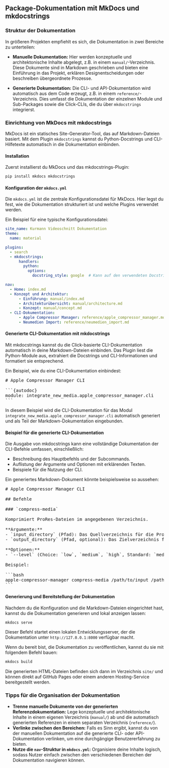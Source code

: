 ## Package-Dokumentation mit MkDocs und mkdocstrings

### Struktur der Dokumentation

In größeren Projekten empfiehlt es sich, die Dokumentation in zwei Bereiche zu unterteilen:

- **Manuelle Dokumentation:** Hier werden konzeptuelle und architektonische Inhalte abgelegt, z.B. in einem `manual/`-Verzeichnis. Diese Dokumente sind in Markdown geschrieben und bieten eine Einführung in das Projekt, erklären Designentscheidungen oder beschreiben übergeordnete Prozesse.

- **Generierte Dokumentation:** Die CLI- und API-Dokumentation wird automatisch aus dem Code erzeugt, z.B. in einem `reference/`-Verzeichnis. Dies umfasst die Dokumentation der einzelnen Module und Sub-Packages sowie die Click-CLIs, die du über `mkdocstrings` integrierst.

### Einrichtung von MkDocs mit mkdocstrings

MkDocs ist ein statisches Site-Generator-Tool, das auf Markdown-Dateien basiert. Mit dem Plugin `mkdocstrings` kannst du Python-Docstrings und CLI-Hilfetexte automatisch in die Dokumentation einbinden.

#### Installation

Zuerst installierst du MkDocs und das mkdocstrings-Plugin:

```bash
pip install mkdocs mkdocstrings
```

#### Konfiguration der `mkdocs.yml`

Die `mkdocs.yml` ist die zentrale Konfigurationsdatei für MkDocs. Hier legst du fest, wie die Dokumentation strukturiert ist und welche Plugins verwendet werden.

Ein Beispiel für eine typische Konfigurationsdatei:

```yaml
site_name: Kurmann Videoschnitt Dokumentation
theme:
  name: material

plugins:
  - search
  - mkdocstrings:
      handlers:
        python:
          options:
            docstring_style: google  # Kann auf den verwendeten Docstring-Stil angepasst werden

nav:
  - Home: index.md
  - Konzept und Architektur:
      - Einführung: manual/index.md
      - Architekturübersicht: manual/architecture.md
      - Konzept: manual/concept.md
  - CLI-Dokumentation:
      - Apple Compressor Manager: reference/apple_compressor_manager.md
      - Neumedien Import: reference/neumedien_import.md
```

#### Generierte CLI-Dokumentation mit mkdocstrings

Mit mkdocstrings kannst du die Click-basierte CLI-Dokumentation automatisch in deine Markdown-Dateien einbinden. Das Plugin liest die Python-Module aus, extrahiert die Docstrings und CLI-Informationen und formatiert sie entsprechend.

Ein Beispiel, wie du eine CLI-Dokumentation einbindest:

<pre>
# Apple Compressor Manager CLI

```{autodoc}
module: integrate_new_media.apple_compressor_manager.cli
```
</pre>

In diesem Beispiel wird die CLI-Dokumentation für das Modul `integrate_new_media.apple_compressor_manager.cli` automatisch generiert und als Teil der Markdown-Dokumentation eingebunden.

#### Beispiel für die generierte CLI-Dokumentation

Die Ausgabe von mkdocstrings kann eine vollständige Dokumentation der CLI-Befehle umfassen, einschließlich:

- Beschreibung des Hauptbefehls und der Subcommands.
- Auflistung der Argumente und Optionen mit erklärenden Texten.
- Beispiele für die Nutzung der CLI.

Ein generiertes Markdown-Dokument könnte beispielsweise so aussehen:

<pre>
# Apple Compressor Manager CLI

## Befehle

### `compress-media`

Komprimiert ProRes-Dateien im angegebenen Verzeichnis.

**Argumente:**
- `input_directory` (Pfad): Das Quellverzeichnis für die ProRes-Dateien.
- `output_directory` (Pfad, optional): Das Zielverzeichnis für die komprimierten Dateien. Wenn nicht angegeben, wird das Quellverzeichnis verwendet.

**Optionen:**
- `--level` (Choice: `low`, `medium`, `high`, Standard: `medium`): Bestimmt die Kompressionsstufe.

Beispiel:

```bash
apple-compressor-manager compress-media /path/to/input /path/to/output --level high
```
</pre>

#### Generierung und Bereitstellung der Dokumentation

Nachdem du die Konfiguration und die Markdown-Dateien eingerichtet hast, kannst du die Dokumentation generieren und lokal anzeigen lassen:

```bash
mkdocs serve
```

Dieser Befehl startet einen lokalen Entwicklungsserver, der die Dokumentation unter `http://127.0.0.1:8000` verfügbar macht.

Wenn du bereit bist, die Dokumentation zu veröffentlichen, kannst du sie mit folgendem Befehl bauen:

```bash
mkdocs build
```

Die generierten HTML-Dateien befinden sich dann im Verzeichnis `site/` und können direkt auf GitHub Pages oder einem anderen Hosting-Service bereitgestellt werden.

### Tipps für die Organisation der Dokumentation

- **Trenne manuelle Dokumente von der generierten Referenzdokumentation:** Lege konzeptuelle und architektonische Inhalte in einem eigenen Verzeichnis (`manual/`) ab und die automatisch generierten Referenzen in einem separaten Verzeichnis (`reference/`).
- **Verlinke zwischen den Bereichen:** Falls es Sinn ergibt, kannst du von der manuellen Dokumentation auf die generierte CLI- oder API-Dokumentation verlinken, um eine durchgängige Benutzererfahrung zu bieten.
- **Nutze die `nav`-Struktur in `mkdocs.yml`:** Organisiere deine Inhalte logisch, sodass Nutzer einfach zwischen den verschiedenen Bereichen der Dokumentation navigieren können.
